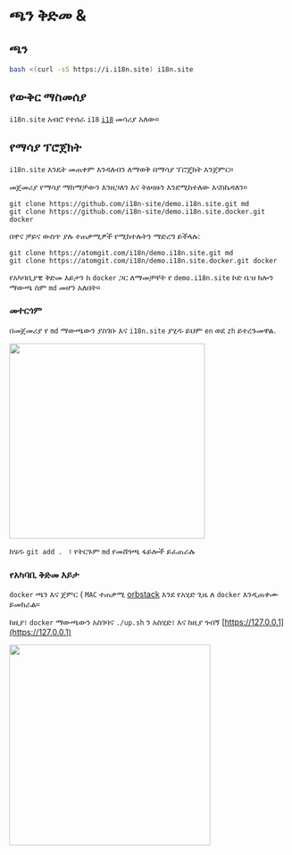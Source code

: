 # ጫን ቅድመ &

## ጫን

```sh
bash <(curl -sS https://i.i18n.site) i18n.site
```

## የውቅር ማስመሰያ

`i18n.site` አብሮ የተሰራ `i18` [`i18`](/i18/use) መሳሪያ አለው።

## የማሳያ ፕሮጀክት

`i18n.site` እንዴት መጠቀም እንዳለብን ለማወቅ በማሳያ ፕሮጄክት እንጀምር።

መጀመሪያ የማሳያ ማከማቻውን እንዘጋለን እና ትዕዛዙን እንደሚከተለው እናስኬዳለን።

```
git clone https://github.com/i18n-site/demo.i18n.site.git md
git clone https://github.com/i18n-site/demo.i18n.site.docker.git docker
```

በዋና ቻይና ውስጥ ያሉ ተጠቃሚዎች የሚከተሉትን ማድረግ ይችላሉ:

```
git clone https://atomgit.com/i18n/demo.i18n.site.git md
git clone https://atomgit.com/i18n/demo.i18n.site.docker.git docker
```

የአካባቢያዊ ቅድመ እይታን ከ `docker` ጋር ለማመቻቸት የ `demo.i18n.site` ኮድ ቤዝ ክሎን ማውጫ ስም `md` መሆን አለበት።

### መተርጎም

በመጀመሪያ የ `md` ማውጫውን ያስገቡ እና `i18n.site` ያሂዱ ይህም `en` ወደ `zh` ይተረጉመዋል.

<img src="https://p.3ti.site/1721114619.avif" style="width:350px">

ከሄዱ `git add . ` ፣ የትርጉም `md` የመሸጎጫ ፋይሎች ይፈጠራሉ

### የአካባቢ ቅድመ እይታ

`docker` ጫን እና ጀምር ( `MAC` ተጠቃሚ [orbstack](https://orbstack.dev) እንደ የአሂድ ጊዜ ለ `docker` እንዲጠቀሙ ይመክራል።

ከዚያ፣ `docker` ማውጫውን አስገባና `./up.sh` ን አስሂድ፣ እና ከዚያ ጎብኝ [https://127.0.0.1](https://127.0.0.1)

<img src="//p.3ti.site/1721104238.avif" style="width:360px">